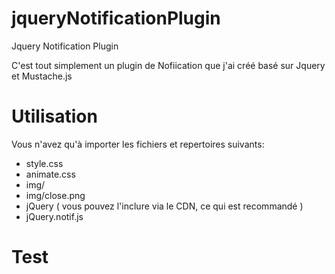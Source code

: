 jqueryNotificationPlugin
========================

Jquery Notification Plugin

C'est tout simplement un plugin de Nofiication que j'ai créé basé sur Jquery et Mustache.js

Utilisation
===========

Vous n'avez qu'à importer les fichiers et repertoires suivants:

- style.css
- animate.css
- img/
- img/close.png
- jQuery ( vous pouvez l'inclure via le CDN, ce qui est recommandé )
- jQuery.notif.js


Test
====

<script>

$('body').notif({

	title:'Alert',
	
	content:"You're hired !!",
	
	timeout:4000
	
});

</script>
